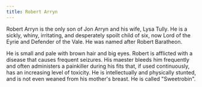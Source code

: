 ```yaml
---
title: Robert Arryn
---
```


Robert Arryn is the only son of Jon Arryn and his wife, Lysa Tully. He is a sickly, whiny, irritating, and desperately spoilt child of six, now Lord of the Eyrie and Defender of the Vale. He was named after Robert Baratheon.

He is small and pale with brown hair and big eyes. Robert is afflicted with a disease that causes frequent seizures. His maester bleeds him frequently and often administers a painkiller during his fits that, if used continuously, has an increasing level of toxicity. He is intellectually and physically stunted, and is not even weaned from his mother's breast. He is called "Sweetrobin". 


